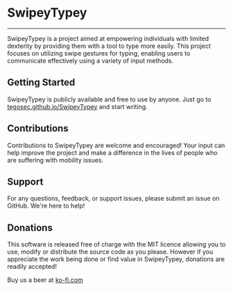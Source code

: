 # SwipeyTypey

---

SwipeyTypey is a project aimed at empowering individuals with limited dexterity by providing them with a tool to type more easily. This project focuses on utilizing swipe gestures for typing, enabling users to communicate effectively using a variety of input methods.

## Getting Started
SwipeyTypey is publicly available and free to use by anyone. Just go to [tegosec.github.io/SwipeyTypey](https://tegosec.github.io/SwipeyTypey) and start writing.

## Contributions
Contributions to SwipeyTypey are welcome and encouraged! Your input can help improve the project and make a difference in the lives of people who are suffering with mobility issues.

## Support
For any questions, feedback, or support issues, please submit an issue on GitHub. We're here to help!

## Donations
This software is released free of charge with the MIT licence allowing you to use, modify or distribute the source code as you please. However if you appreciate the work being done or find value in SwipeyTypey, donations are readily accepted!

Buy us a beer at [ko-fi.com](Ko-fi.com/tegosec)
